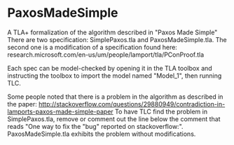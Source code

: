 # PaxosMadeSimple
A TLA+ formalization of the algorithm described in "Paxos Made Simple"
There are two specification: SimplePaxos.tla and PaxosMadeSimple.tla.
The second one is a modification of a specification found here: 
research.microsoft.com/en-us/um/people/lamport/tla/PConProof.tla

Each spec can be model-checked by opening it in the TLA toolbox and instructing the toolbox to import the model named "Model_1", then running TLC.

Some people noted that there is a problem in the algorithm as described in the paper:
http://stackoverflow.com/questions/29880949/contradiction-in-lamports-paxos-made-simple-paper
To have TLC find the problem in SimplePaxos.tla, remove or comment out the line below the comment that reads "One way to fix the "bug" reported on stackoverflow:".
PaxosMadeSimple.tla exhibits the problem without modifications.
